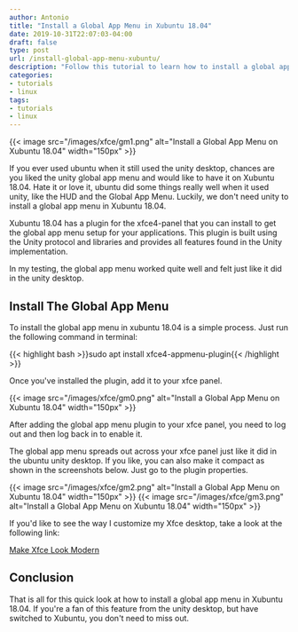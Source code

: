 ```yaml
---
author: Antonio
title: "Install a Global App Menu in Xubuntu 18.04"
date: 2019-10-31T22:07:03-04:00
draft: false
type: post
url: /install-global-app-menu-xubuntu/
description: "Follow this tutorial to learn how to install a global app menu in xubuntu 18.04. We will show you a simple way to install a global app menu plugin for the xfce panel."
categories:
- tutorials
- linux
tags:
- tutorials
- linux
---
```


{{< image src="/images/xfce/gm1.png" alt="Install a Global App Menu on Xubuntu 18.04" width="150px" >}}

If you ever used ubuntu when it still used the unity desktop, chances are you liked the unity global app menu and would like to have it on Xubuntu 18.04. Hate it or love it, ubuntu did some things really well when it used unity, like the HUD and the Global App Menu. Luckily, we don't need unity to install a global app menu in Xubuntu 18.04.

<!--more-->

Xubuntu 18.04 has a plugin for the xfce4-panel that you can install to get the global app menu setup for your applications. This plugin is built using the Unity protocol and libraries and provides all features found in the Unity implementation.

In my testing, the global app menu worked quite well and felt just like it did in the unity desktop.

<!--adsense-->

## **Install The Global App Menu**

To install the global app menu in xubuntu 18.04 is a simple process. Just run the following command in terminal:

{{< highlight bash >}}sudo apt install xfce4-appmenu-plugin{{< /highlight >}}

Once you've installed the plugin, add it to your xfce panel.

{{< image src="/images/xfce/gm0.png" alt="Install a Global App Menu on Xubuntu 18.04" width="150px" >}}

After adding the global app menu plugin to your xfce panel, you need to log out and then log back in to enable it.

The global app menu spreads out across your xfce panel just like it did in the ubuntu unity desktop. If you like, you can also make it compact as shown in the screenshots below. Just go to the plugin properties.

{{< image src="/images/xfce/gm2.png" alt="Install a Global App Menu on Xubuntu 18.04" width="150px" >}} {{< image src="/images/xfce/gm3.png" alt="Install a Global App Menu on Xubuntu 18.04" width="150px" >}}

If you'd like to see the way I customize my Xfce desktop, take a look at the following link:

<a href="https://techstop.github.io/make-xfce-look-modern/">Make Xfce Look Modern</a>

## **Conclusion**

That is all for this quick look at how to install a global app menu in Xubuntu 18.04. If you're a fan of this feature from the unity desktop, but have switched to Xubuntu, you don't need to miss out.
